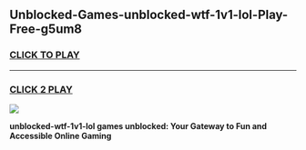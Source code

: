 
## Unblocked-Games-unblocked-wtf-1v1-lol-Play-Free-g5um8
<h3>
<a href="https://premium76.site?title=unblocked-wtf-1v1-lol&ref=12A">CLICK TO PLAY</a></h3>
<hr>

<h3>
<a href="https://premium76.site?title=unblocked-wtf-1v1-lol&ref=12A">CLICK 2 PLAY</a>
  
</h3>

<a href="https://premium76.site?title=unblocked-wtf-1v1-lol&ref=12A"><img src="https://clearcache.store/games.png"></a>


**unblocked-wtf-1v1-lol games unblocked: Your Gateway to Fun and Accessible Online Gaming**
